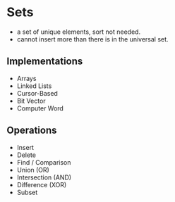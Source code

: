 # **Sets**
- a set of unique elements, sort not needed.
- cannot insert more than there is in the universal set.

## **Implementations**
  - Arrays
  - Linked Lists
  - Cursor-Based
  - Bit Vector
  - Computer Word
 
## **Operations**
  - Insert
  - Delete
  - Find / Comparison
  - Union (OR)
  - Intersection (AND) 
  - Difference (XOR)
  - Subset 
